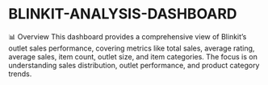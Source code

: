 # BLINKIT-ANALYSIS-DASHBOARD
📊 Overview
This dashboard provides a comprehensive view of Blinkit’s outlet sales performance, covering metrics like total sales, average rating, average sales, item count, outlet size, and item categories.
The focus is on understanding sales distribution, outlet performance, and product category trends.



